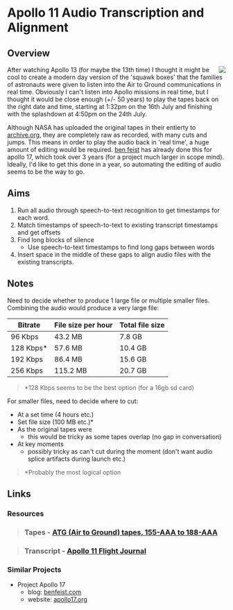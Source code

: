 # Apollo 11 Audio Transcription and Alignment
## Overview

<img align="right" src="https://upload.wikimedia.org/wikipedia/commons/thumb/2/27/Apollo_11_insignia.png/238px-Apollo_11_insignia.png">

After watching Apollo 13 (for maybe the 13th time) I thought it might be cool to create a modern day version of the 'squawk boxes' that the families of astronauts were given to listen into the Air to Ground communications in real time. Obviously I can't listen into Apollo missions in real time, but I thought it would be close enough (+/- 50 years) to play the tapes back on the right date and time, starting at 1:32pm on the 16th July and finishing with the splashdown at 4:50pm on the 24th July.

Although NASA has uploaded the original tapes in their entierty to [archive.org](https://archive.org/details/Apollo11Audio), they are completely raw as recorded, with many cuts and jumps. This means in order to play the audio back in 'real time', a huge amount of editing would be required.  [ben feist](http://benfeist.com/project-apollo-17/) has already done this for apollo 17, which took over 3 years (for a project much larger in scope mind). Ideally, I'd like to get this done in a year, so automating the editing of audio seems to be the way to go.

## Aims

1. Run all audio through speech-to-text recognition to get timestamps for each word.
2. Match timestamps of speech-to-text to existing transcript timestamps and get offsets
3. Find long blocks of silence
    - Use speech-to-text timestamps to find long gaps between words
4. Insert space in the middle of these gaps to align audio files with the existing transcripts.

## Notes

Need to decide whether to produce 1 large file or multiple smaller files. Combining the audio would produce a very large file:

|Bitrate  |File size per hour|Total file size|
|-------- |------------------|---------------|
|96 Kbps  |43.2 MB           |7.8 GB         |
|128 Kbps*|57.6 MB           |10.4 GB        |
|192 Kbps |86.4 MB           |15.6 GB        |
|256 Kbps |115.2 MB          |20.7 GB        |

> *128 Kbps seems to be the best option (for a 16gb sd card)

For smaller files, need to decide where to cut:
- At a set time (4 hours etc.)
- Set file size (100 MB etc.)*
- As the original tapes were
    - this would be tricky as some tapes overlap (no gap in conversation)
- At key moments
    - possibly tricky as can't cut during the moment (don't want audio splice artifacts during launch etc.)

> *Probably the most logical option

## Links

### Resources

> ### Tapes - [ATG (Air to Ground) tapes, 155-AAA to 188-AAA](https://archive.org/details/Apollo11Audio)

> ### Transcript - [Apollo 11 Flight Journal](https://history.nasa.gov/afj/ap11fj/index.html)

### Similar Projects
- Project Apollo 17
    - blog:  [benfeist.com](http://benfeist.com/project-apollo-17/)
    - website: [apollo17.org](http://apollo17.org)
